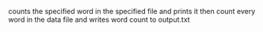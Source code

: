 counts the specified word in the specified file and prints it
then count every word in the data file and writes word count to output.txt
